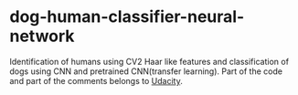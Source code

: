 # dog-human-classifier-neural-network
Identification of humans using CV2 Haar like features and classification of dogs using CNN and pretrained CNN(transfer learning). 
Part of the code and part of the comments belongs to [Udacity](https://www.udacity.com).
